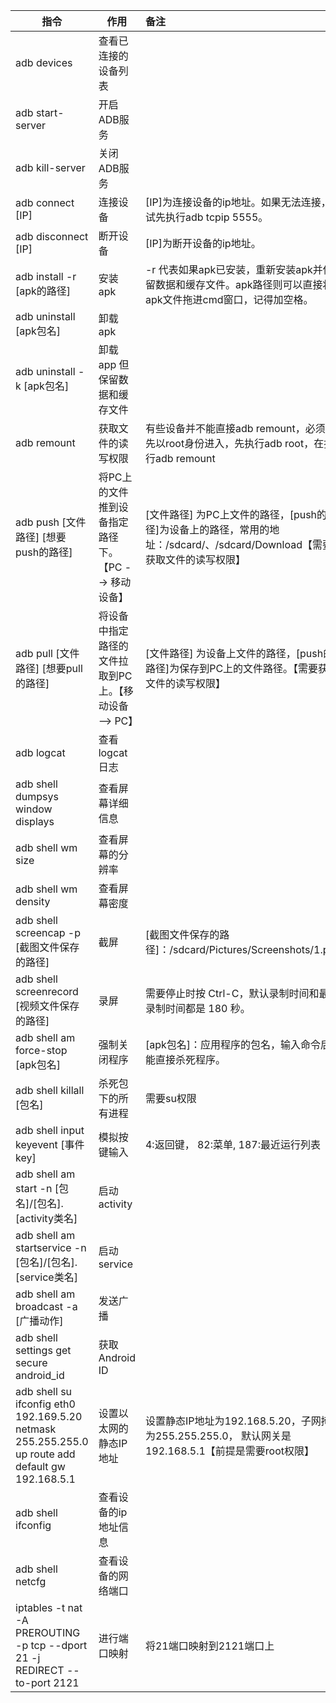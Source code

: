 | 指令                                                         | 作用                                                  | 备注                                                         |
| ------------------------------------------------------------ | ----------------------------------------------------- | :----------------------------------------------------------- |
| adb devices                                                  | 查看已连接的设备列表                                  |                                                              |
| adb start-server                                             | 开启ADB服务                                           |                                                              |
| adb kill-server                                              | 关闭ADB服务                                           |                                                              |
| adb connect [IP]                                             | 连接设备                                              | [IP]为连接设备的ip地址。如果无法连接，尝试先执行adb tcpip 5555。 |
| adb disconnect [IP]                                          | 断开设备                                              | [IP]为断开设备的ip地址。                                     |
| adb install -r [apk的路径]                                   | 安装apk                                               | -r 代表如果apk已安装，重新安装apk并保留数据和缓存文件。apk路径则可以直接将apk文件拖进cmd窗口，记得加空格。 |
| adb uninstall [apk包名]                                      | 卸载apk                                               |                                                              |
| adb uninstall -k [apk包名]                                   | 卸载 app 但保留数据和缓存文件                         |                                                              |
| adb remount                                                  | 获取文件的读写权限                                    | 有些设备并不能直接adb remount，必须要先以root身份进入，先执行adb root，在执行adb remount |
| adb push [文件路径] [想要push的路径]                         | 将PC上的文件推到设备指定路径下。【PC --> 移动设备】   | [文件路径] 为PC上文件的路径，[push的路径]为设备上的路径，常用的地址：/sdcard/、/sdcard/Download【需要获取文件的读写权限】 |
| adb pull [文件路径] [想要pull的路径]                         | 将设备中指定路径的文件拉取到PC上。【移动设备 --> PC】 | [文件路径] 为设备上文件的路径，[push的路径]为保存到PC上的文件路径。【需要获取文件的读写权限】 |
| adb logcat                                                   | 查看logcat日志                                        |                                                              |
| adb shell dumpsys window displays                            | 查看屏幕详细信息                                      |                                                              |
| adb shell wm size                                            | 查看屏幕的分辨率                                      |                                                              |
| adb shell wm density                                         | 查看屏幕密度                                          |                                                              |
| adb shell screencap -p [截图文件保存的路径]                  | 截屏                                                  | [截图文件保存的路径]：/sdcard/Pictures/Screenshots/1.png     |
| adb shell screenrecord [视频文件保存的路径]                  | 录屏                                                  | 需要停止时按 Ctrl-C，默认录制时间和最长录制时间都是 180 秒。 |
| adb shell am force-stop [apk包名]                            | 强制关闭程序                                          | [apk包名]：应用程序的包名，输入命令后就能直接杀死程序。      |
| adb shell killall [包名]                                     | 杀死包下的所有进程                                    | 需要su权限                                                   |
| adb shell input keyevent [事件key]                           | 模拟按键输入                                          | 4:返回键， 82:菜单, 187:最近运行列表                         |
| adb shell am start -n [包名]/[包名].[activity类名]           | 启动activity                                          |                                                              |
| adb shell am startservice -n [包名]/[包名].[service类名]     | 启动service                                           |                                                              |
| adb shell am broadcast -a [广播动作]                         | 发送广播                                              |                                                              |
| adb shell settings get secure android_id                     | 获取Android ID                                        |                                                              |
| adb shell su ifconfig eth0 192.169.5.20 netmask 255.255.255.0 up route add default gw 192.168.5.1 | 设置以太网的静态IP地址                                | 设置静态IP地址为192.168.5.20，子网掩码为255.255.255.0， 默认网关是192.168.5.1【前提是需要root权限】 |
| adb shell ifconfig                                           | 查看设备的ip地址信息                                  |                                                              |
| adb shell netcfg                                             | 查看设备的网络端口                                    |                                                              |
| iptables -t nat -A PREROUTING -p tcp --dport 21 -j REDIRECT --to-port 2121 | 进行端口映射                                          | 将21端口映射到2121端口上                                     |